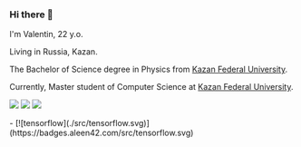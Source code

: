 ### Hi there 👋

I'm Valentin, 22 y.o.

Living in Russia, Kazan.

The Bachelor of Science degree in Physics from [Kazan Federal University](https://kpfu.ru/).

Currently, Master student of Computer Science at [Kazan Federal University](https://kpfu.ru/).

<p>
    <img src="https://img.shields.io/badge/-Github-181717?style=plastic&logo=GitHub&logoColor=white"/>
    <img src="https://img.shields.io/badge/-Git-F44D27?style=plastic&logo=Git&logoColor=white"/>
    <img src="https://img.shields.io/badge/-Python-3776AB?style=plastic&logo=python&logoColor=white"/>
</p>
- [![tensorflow](./src/tensorflow.svg)](https://badges.aleen42.com/src/tensorflow.svg)
